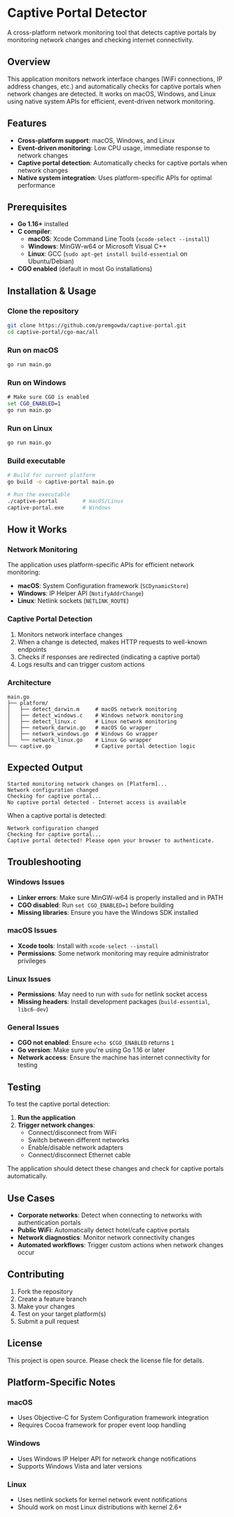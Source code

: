 # Captive Portal Detector

A cross-platform network monitoring tool that detects captive portals by monitoring network changes and checking internet connectivity.

## Overview

This application monitors network interface changes (WiFi connections, IP address changes, etc.) and automatically checks for captive portals when network changes are detected. It works on macOS, Windows, and Linux using native system APIs for efficient, event-driven network monitoring.

## Features

- **Cross-platform support**: macOS, Windows, and Linux
- **Event-driven monitoring**: Low CPU usage, immediate response to network changes
- **Captive portal detection**: Automatically checks for captive portals when network changes
- **Native system integration**: Uses platform-specific APIs for optimal performance

## Prerequisites

- **Go 1.16+** installed
- **C compiler**:
  - **macOS**: Xcode Command Line Tools (`xcode-select --install`)
  - **Windows**: MinGW-w64 or Microsoft Visual C++
  - **Linux**: GCC (`sudo apt-get install build-essential` on Ubuntu/Debian)
- **CGO enabled** (default in most Go installations)

## Installation & Usage

### Clone the repository
```bash
git clone https://github.com/premgowda/captive-portal.git
cd captive-portal/cgo-mac/all
```

### Run on macOS
```bash
go run main.go
```

### Run on Windows
```cmd
# Make sure CGO is enabled
set CGO_ENABLED=1
go run main.go
```

### Run on Linux
```bash
go run main.go
```

### Build executable
```bash
# Build for current platform
go build -o captive-portal main.go

# Run the executable
./captive-portal        # macOS/Linux
captive-portal.exe      # Windows
```

## How it Works

### Network Monitoring
The application uses platform-specific APIs for efficient network monitoring:

- **macOS**: System Configuration framework (`SCDynamicStore`)
- **Windows**: IP Helper API (`NotifyAddrChange`)
- **Linux**: Netlink sockets (`NETLINK_ROUTE`)

### Captive Portal Detection
1. Monitors network interface changes
2. When a change is detected, makes HTTP requests to well-known endpoints
3. Checks if responses are redirected (indicating a captive portal)
4. Logs results and can trigger custom actions

### Architecture
```
main.go
├── platform/
│   ├── detect_darwin.m     # macOS network monitoring
│   ├── detect_windows.c    # Windows network monitoring  
│   ├── detect_linux.c      # Linux network monitoring
│   ├── network_darwin.go   # macOS Go wrapper
│   ├── network_windows.go  # Windows Go wrapper
│   └── network_linux.go    # Linux Go wrapper
└── captive.go              # Captive portal detection logic
```

## Expected Output

```
Started monitoring network changes on [Platform]...
Network configuration changed
Checking for captive portal...
No captive portal detected - Internet access is available
```

When a captive portal is detected:
```
Network configuration changed
Checking for captive portal...
Captive portal detected! Please open your browser to authenticate.
```

## Troubleshooting

### Windows Issues
- **Linker errors**: Make sure MinGW-w64 is properly installed and in PATH
- **CGO disabled**: Run `set CGO_ENABLED=1` before building
- **Missing libraries**: Ensure you have the Windows SDK installed

### macOS Issues
- **Xcode tools**: Install with `xcode-select --install`
- **Permissions**: Some network monitoring may require administrator privileges

### Linux Issues
- **Permissions**: May need to run with `sudo` for netlink socket access
- **Missing headers**: Install development packages (`build-essential`, `libc6-dev`)

### General Issues
- **CGO not enabled**: Ensure `echo $CGO_ENABLED` returns `1`
- **Go version**: Make sure you're using Go 1.16 or later
- **Network access**: Ensure the machine has internet connectivity for testing

## Testing

To test the captive portal detection:

1. **Run the application**
2. **Trigger network changes**:
   - Connect/disconnect from WiFi
   - Switch between different networks
   - Enable/disable network adapters
   - Connect/disconnect Ethernet cable

The application should detect these changes and check for captive portals automatically.

## Use Cases

- **Corporate networks**: Detect when connecting to networks with authentication portals
- **Public WiFi**: Automatically detect hotel/cafe captive portals
- **Network diagnostics**: Monitor network connectivity changes
- **Automated workflows**: Trigger custom actions when network changes occur

## Contributing

1. Fork the repository
2. Create a feature branch
3. Make your changes
4. Test on your target platform(s)
5. Submit a pull request

## License

This project is open source. Please check the license file for details.

## Platform-Specific Notes

### macOS
- Uses Objective-C for System Configuration framework integration
- Requires Cocoa framework for proper event loop handling

### Windows  
- Uses Windows IP Helper API for network change notifications
- Supports Windows Vista and later versions

### Linux
- Uses netlink sockets for kernel network event notifications  
- Should work on most Linux distributions with kernel 2.6+